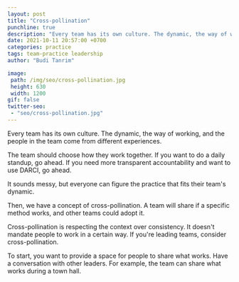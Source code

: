 ```yaml
---
layout: post
title: "Cross-pollination"
punchline: true
description: "Every team has its own culture. The dynamic, the way of working, and the people in the team come from different experiences."
date: 2021-10-11 20:57:00 +0700
categories: practice
tags: team-practice leadership
author: "Budi Tanrim"

image:
 path: /img/seo/cross-pollination.jpg
 height: 630
 width: 1200
gif: false
twitter-seo: 
 - "seo/cross-pollination.jpg"
---
```


Every team has its own culture. The dynamic, the way of working, and the people in the team come from different experiences.

The team should choose how they work together. If you want to do a daily standup, go ahead. If you need more transparent accountability and want to use DARCI, go ahead.

It sounds messy, but everyone can figure the practice that fits their team's dynamic.

Then, we have a concept of cross-pollination. A team will share if a specific method works, and other teams could adopt it.

Cross-pollination is respecting the context over consistency. It doesn't mandate people to work in a certain way. If you're leading teams, consider cross-pollination.

To start, you want to provide a space for people to share what works. Have a conversation with other leaders. For example, the team can share what works during a town hall.